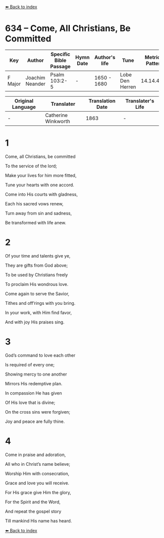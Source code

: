 [⬅️ Back to index](../README.md)

# 634 – Come, All Christians, Be Committed

Key | Author   | Specific Bible Passage     |Hymn Date |Author's life |Tune |Metrical Pattern   |Composer/Source                                                                                        
-- | --------- | ---------------------------|----------|--------------|-----|-------------------|-------------   
F Major  | Joachim Neander      | Psalm 103:2-5 | -  | 1650 - 1680 | Lobe Den Herren | 14.14.4.7.8 | Chorale Book for England, 1863 

Original Language | Translater | Translation Date   | Translater's Life     
----------------- | --------- | --------------------|-------------   
\-  | Catherine Winkworth      | 1863 | -  | 1827 - 1878 



# 1

Come, all Christians, be committed

To the service of the lord;

Make your lives for him more fitted,

Tune your hearts with one accord.

Come into His courts with gladness,

Each his sacred vows renew,

Turn away from sin and sadness,

Be transformed with life anew.



# 2

Of your time and talents give ye,

They are gifts from God above;

To be used by Christians freely

To proclaim His wondrous love.

Come again to serve the Savior,

Tithes and off’rings with you bring.

In your work, with Him find favor,

And with joy His praises sing.



# 3

God’s command to love each other

Is required of every one;

Showing mercy to one another

Mirrors His redemptive plan.

In compassion He has given

Of His love that is divine;

On the cross sins were forgiven;

Joy and peace are fully thine.



# 4

Come in praise and adoration,

All who in Christ’s name believe;

Worship Him with consecration,

Grace and love you will receive.

For His grace give Him the glory,

For the Spirit and the Word,

And repeat the gospel story

Till mankind His name has heard.

[⬅️ Back to index](../README.md)

